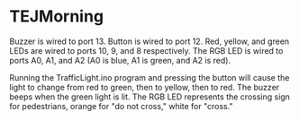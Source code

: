 # TEJMorning

Buzzer is wired to port 13.
Button is wired to port 12.
Red, yellow, and green LEDs are wired to ports 10, 9, and 8 respectively.
The RGB LED is wired to ports A0, A1, and A2 (A0 is blue, A1 is green, and A2 is red).

Running the TrafficLight.ino program and pressing the button will cause the light to change from red to green, then to yellow, then to red.
The buzzer beeps when the green light is lit.
The RGB LED represents the crossing sign for pedestrians, orange for "do not cross," white for "cross."
